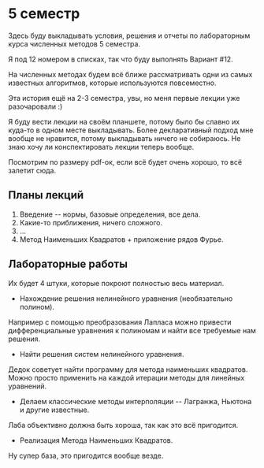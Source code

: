 # 5 семестр

Здесь буду выкладывать условия, решения и отчеты по лабораторным курса численных методов 5 семестра.

Я под 12 номером в списках, так что буду выполнять Вариант #12.

На численных методах будем всё ближе рассматривать одни из самых известных алгоритмов, которые используются повсеместно.

Эта история ещё на 2-3 семестра, увы, но меня первые лекции уже разочаровали :)

Я буду вести лекции на своём планшете, потому было бы славно их куда-то в одном месте выкладывать. Более декларативный подход мне вообще не нравится, потому выкладывать ничего не собираюсь. Не знаю хочу ли конспектировать лекции теперь вообще.

Посмотрим по размеру pdf-ок, если всё будет очень хорошо, то всё залетит сюда.

## Планы лекций

1. Введение -- нормы, базовые определения, все дела.
2. Какие-то приближения, ничего сложного.
3. ...
4. Метод Наименьших Квадратов + приложение рядов Фурье.

## Лабораторные работы

Их будет 4 штуки, которые покроют полностью весь материал.

- Нахождение решения нелинейного уравнения (необязательно полином).

Например с помощью преобразования Лапласа можно привести дифференциальные уравнения к полиномам и найти все требуемые нам решения.
- Найти решения систем нелинейного уравнения.

Дедок советует найти программу для метода наименьших квадратов. Можно просто применить на каждой итерации методы для линейных уравнений.
- Делаем классические методы интерполяции -- Лагранжа, Ньютона и другие известные.

Лаба объективно должна быть хороша, так как это всё пригодится.
- Реализация Метода Наименьших Квадратов.

Ну супер база, это пригодится вообще везде.
